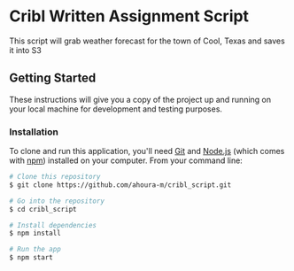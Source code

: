 # Cribl Written Assignment Script
This script will grab weather forecast for the town of Cool, Texas and saves it into S3

## Getting Started

These instructions will give you a copy of the project up and running on
your local machine for development and testing purposes.

### Installation

To clone and run this application, you'll need [Git](https://git-scm.com) and [Node.js](https://nodejs.org/en/download/) (which comes with [npm](http://npmjs.com)) installed on your computer. 
From your command line:

```bash
# Clone this repository
$ git clone https://github.com/ahoura-m/cribl_script.git

# Go into the repository
$ cd cribl_script

# Install dependencies
$ npm install

# Run the app
$ npm start
```
